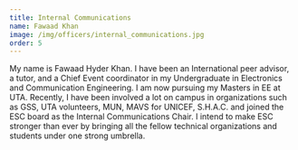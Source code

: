 ```yaml
---
title: Internal Communications
name: Fawaad Khan
image: /img/officers/internal_communications.jpg
order: 5
---
```


My name is Fawaad Hyder Khan. I have been an International peer advisor, a tutor, and a Chief Event coordinator in my Undergraduate in Electronics and Communication Engineering. I am now pursuing my Masters in EE at UTA. Recently, I have been involved a lot on campus in organizations such as GSS, UTA volunteers, MUN, MAVS for UNICEF, S.H.A.C. and joined the ESC board as the Internal Communications Chair. I intend to make ESC stronger than ever by bringing all the fellow technical organizations and students under one strong umbrella.